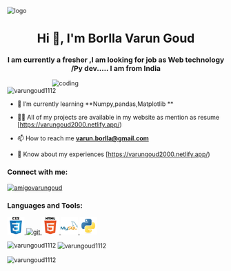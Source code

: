 ![logo](https://github.com/varungoud1112/VarunGoud-B/blob/main/github-header-image.png)
<h1 align="center">Hi 👋, I'm Borlla Varun Goud</h1>
<h3 align="center">I am currently a fresher ,I am looking for job as Web technology /Py dev..... I am from India</h3>
<img align="right" alt="coding" width="400" src="https://cdn.dribbble.com/users/730703/screenshots/6581243/avento.gif">
<p align="left"> <img src="https://komarev.com/ghpvc/?username=varungoud1112&label=Profile%20views&color=0e75b6&style=flat" alt="varungoud1112" /> </p>

- 🌱 I’m currently learning **Numpy,pandas,Matplotlib **

- 👨‍💻 All of my projects are available in my website as mention as resume [https://varungoud2000.netlify.app/)

- 📫 How to reach me **varun.borlla@gmail.com**

- 📄 Know about my experiences [https://varungoud2000.netlify.app/)

<h3 align="left">Connect with me:</h3>
<p align="left">
<a href="https://instagram.com/amigovarungoud" target="blank"><img align="center" src="https://raw.githubusercontent.com/rahuldkjain/github-profile-readme-generator/master/src/images/icons/Social/instagram.svg" alt="amigovarungoud" height="30" width="40" /></a>
</p>

<h3 align="left">Languages and Tools:</h3>
<p align="left"> <a href="https://www.w3schools.com/css/" target="_blank" rel="noreferrer"> <img src="https://raw.githubusercontent.com/devicons/devicon/master/icons/css3/css3-original-wordmark.svg" alt="css3" width="40" height="40"/> </a> <a href="https://git-scm.com/" target="_blank" rel="noreferrer"> <img src="https://www.vectorlogo.zone/logos/git-scm/git-scm-icon.svg" alt="git" width="40" height="40"/> </a> <a href="https://www.w3.org/html/" target="_blank" rel="noreferrer"> <img src="https://raw.githubusercontent.com/devicons/devicon/master/icons/html5/html5-original-wordmark.svg" alt="html5" width="40" height="40"/> </a> <a href="https://www.mysql.com/" target="_blank" rel="noreferrer"> <img src="https://raw.githubusercontent.com/devicons/devicon/master/icons/mysql/mysql-original-wordmark.svg" alt="mysql" width="40" height="40"/> </a> <a href="https://www.python.org" target="_blank" rel="noreferrer"> <img src="https://raw.githubusercontent.com/devicons/devicon/master/icons/python/python-original.svg" alt="python" width="40" height="40"/> </a> </p>

<p><img align="left" src="https://github-readme-stats.vercel.app/api/top-langs?username=varungoud1112&show_icons=true&locale=en&layout=compact" alt="varungoud1112" /></p>

<p>&nbsp;<img align="center" src="https://github-readme-stats.vercel.app/api?username=varungoud1112&show_icons=true&locale=en" alt="varungoud1112" /></p>

<p><img align="center" src="https://github-readme-streak-stats.herokuapp.com/?user=varungoud1112&" alt="varungoud1112" /></p>
